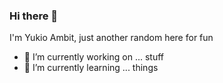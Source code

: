 ### Hi there 👋

I'm Yukio Ambit, just another random here for fun

- 🔭 I’m currently working on ... stuff
- 🌱 I’m currently learning ... things
